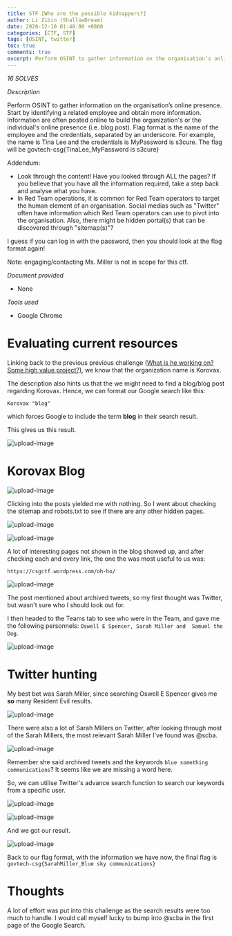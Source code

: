 ```yaml
---
title: STF [Who are the possible kidnappers?]
author: Li Zibin (ShallowDream)
date: 2020-12-10 01:48:00 +0800
categories: [CTF, STF]
tags: [OSINT, twitter]
toc: true
comments: true
excerpt: Perform OSINT to gather information on the organisation’s online presence. Start by identifying a related employee and obtain more information. Information are often posted online to build the organization's or the individual's online presence (i.e. blog post). Flag format is the name of the employee and the credentials, separated by an underscore. For example, the name is Tina Lee and the credentials is MyPassword is s3cure. The flag will be govtech-csg{TinaLee_MyPassword is s3cure}
---
```


*16 SOLVES*

*Description*

Perform OSINT to gather information on the organisation’s online presence. Start by identifying a related employee and obtain more information. Information are often posted online to build the organization's or the individual's online presence (i.e. blog post). Flag format is the name of the employee and the credentials, separated by an underscore. For example, the name is Tina Lee and the credentials is MyPassword is s3cure. The flag will be govtech-csg{TinaLee_MyPassword is s3cure}

Addendum:
- Look through the content! Have you looked through ALL the pages? If you believe that you have all the information required, take a step back and analyse what you have.
- In Red Team operations, it is common for Red Team operators to target the human element of an organisation. Social medias such as "Twitter" often have information which Red Team operators can use to pivot into the organisation. Also, there might be hidden portal(s) that can be discovered through "sitemap(s)"?

I guess if you can log in with the password, then you should look at the flag format again!

Note: engaging/contacting Ms. Miller is not in scope for this ctf.

*Document provided*

- None

*Tools used*

- Google Chrome

<!--more-->

# Evaluating current resources

Linking back to the previous previous challenge ([What is he working on? Some high value project?)](https://team.nullsecsig.com/posts/STF-What-is-he-working-on), we know that the organization name is Korovax.

The description also hints us that the we might need to find a blog/blog post regarding Korovax. Hence, we can format our Google search like this:

`Korovax "blog"`

which forces Google to include the term **blog** in their search result.

This gives us this result.

![upload-image](/assets/img/blog/STF-Who-are-the-possible-kidnappers/1.png)

# Korovax Blog

![upload-image](/assets/img/blog/STF-Who-are-the-possible-kidnappers/2.png)

Clicking into the posts yielded me with nothing. So I went about checking the sitemap and robots.txt to see if there are any other hidden pages.

![upload-image](/assets/img/blog/STF-Who-are-the-possible-kidnappers/3.png)

![upload-image](/assets/img/blog/STF-Who-are-the-possible-kidnappers/4.png)

A lot of interesting pages not shown in the blog showed up, and after checking each and every link, the one the was most useful to us was:

`https://csgctf.wordpress.com/oh-ho/`

![upload-image](/assets/img/blog/STF-Who-are-the-possible-kidnappers/5.png)

The post mentioned about archived tweets, so my first thought was Twitter, but wasn't sure who I should look out for.

I then headed to the Teams tab to see who were in the Team, and gave me the following personnels: `Oswell E Spencer, Sarah Miller and 
Samuel the Dog`.

![upload-image](/assets/img/blog/STF-Who-are-the-possible-kidnappers/6.png)

# Twitter hunting

My best bet was Sarah Miller, since searching Oswell E Spencer gives me **so** many Resident Evil results.

![upload-image](/assets/img/blog/STF-Who-are-the-possible-kidnappers/7.png)

There were also a lot of Sarah Millers on Twitter, after looking through most of the Sarah Millers, the most relevant Sarah Miller I've found was @scba.

![upload-image](/assets/img/blog/STF-Who-are-the-possible-kidnappers/8.png)

Remember she said archived tweets and the keywords `blue something communications`? It seems like we are missing a word here.

So, we can utilise Twitter's advance search function to search our keywords from a specific user.

![upload-image](/assets/img/blog/STF-Who-are-the-possible-kidnappers/9.png)

![upload-image](/assets/img/blog/STF-Who-are-the-possible-kidnappers/10.png)

And we got our result.

![upload-image](/assets/img/blog/STF-Who-are-the-possible-kidnappers/11.png)

Back to our flag format, with the information we have now, the final flag is `govtech-csg{SarahMiller_Blue sky communications}`

# Thoughts

A lot of effort was put into this challenge as the search results were too much to handle. I would call myself lucky to bump into @scba in the first page of the Google Search.